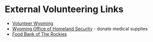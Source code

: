# External Volunteering Links

* [Volunteer Wyoming](http://www.volunteerwyoming.org/need/?s=1&need_init_id=3038)
* [Wyoming Office of Homeland Security](https://www.wyomingbusinessalliance.com/post/wy-medical-community-needs-extra-supplies) - donate medical supplies
* [Food Bank of The Rockies](https://www.foodbankrockies.org/coronavirus/)
